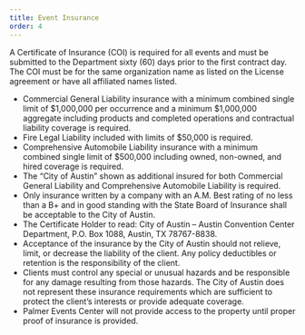 ```yaml
---
title: Event Insurance
order: 4
---
```


A Certificate of Insurance (COI) is required for all events and must be submitted to the Department sixty (60) days prior to the first contract day. The COI must be for the same organization name as listed on the License agreement or have all affiliated names listed.

- Commercial General Liability insurance with a minimum combined single limit of $1,000,000 per occurrence and a minimum $1,000,000 aggregate including products and completed operations and contractual liability coverage is required.
- Fire Legal Liability included with limits of $50,000 is required.
- Comprehensive Automobile Liability insurance with a minimum combined single limit of $500,000 including owned, non-owned, and hired coverage is required.
- The “City of Austin” shown as additional insured for both Commercial General Liability and Comprehensive Automobile Liability is required.
- Only insurance written by a company with an A.M. Best rating of no less than a B+ and in good standing with the State Board of Insurance shall be acceptable to the City of Austin.
- The Certificate Holder to read: City of Austin – Austin Convention Center Department, P.O. Box 1088, Austin, TX 78767-8838.
- Acceptance of the insurance by the City of Austin should not relieve, limit, or decrease the liability of the client. Any policy deductibles or retention is the responsibility of the client.
- Clients must control any special or unusual hazards and be responsible for any damage resulting from those hazards. The City of Austin does not represent these insurance requirements which are sufficient to protect the client’s interests or provide adequate coverage.
- Palmer Events Center will not provide access to the property until proper proof of insurance is provided.
